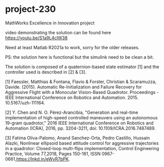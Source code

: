 # project-230
MathWorks Excellence in Innovation project

video demonstrating the solution can be found here https://youtu.be/S1a9L4clW38

Need at least Matlab R2021a to work, sorry for the older releases.

PS: the solution here is functional but the simulink need to be clean a bit.

The solution is composed of a quaternion-based state estimator [1] and the controller used is described in [2] & [3].


[1] Faessler, Matthias & Fontana, Flavio & Forster, Christian & Scaramuzza, Davide. (2015). Automatic Re-Initialization and Failure Recovery for Aggressive Flight with a Monocular Vision-Based Quadrotor. Proceedings - IEEE International Conference on Robotics and Automation. 2015. 10.5167/uzh-111164. 


[2] Y. Chen and N. O. Pérez-Arancibia, "Generation and real-time implementation of high-speed controlled maneuvers using an autonomous 19-gram quadrotor," 2016 IEEE International Conference on Robotics and Automation (ICRA), 2016, pp. 3204-3211, doi: 10.1109/ICRA.2016.7487489.


[3] Fatima Oliva-Palomo, Anand Sanchez-Orta, Pedro Castillo, Hussain Alazki, Nonlinear ellipsoid based attitude control for aggressive trajectories in a quadrotor: Closed-loop multi-flips implementation, Control Engineering Practice, Volume 77,2018, Pages 150-161, ISSN 0967-0661,https://lnkd.in/eWvR7bPK.
